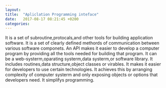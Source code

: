 ```yaml
---
layout: 
title:  "Apliclation Programming inteface"
date:   2017-08-17 08:21:45 +0200
categories: 
---
```

It is a set of subroutine,protocals,and other tools for building application software.
It is a set of clearly defined methords of  communication between various software componets.
An API makes it easier to develop a computer program by providing all the tools needed for building that program.
It can be a web-systerm,oparating systerm,data systerm,or software library.
It includes routines,data structure,object classes or virables.
It makes it easier for developers to use certain technologies.
It achieves this by arranging complexity of computer systerm and only exposing objects or options that developers need.
It simplifys programming. 
